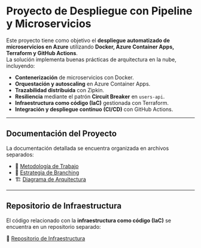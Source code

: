# Proyecto de Despliegue con Pipeline y Microservicios

Este proyecto tiene como objetivo el **despliegue automatizado de microservicios en Azure** utilizando **Docker, Azure Container Apps, Terraform y GitHub Actions**.  
La solución implementa buenas prácticas de arquitectura en la nube, incluyendo:  
- **Contenerización** de microservicios con Docker.  
- **Orquestación y autoscaling** en Azure Container Apps.  
- **Trazabilidad distribuida** con Zipkin.  
- **Resiliencia** mediante el patrón **Circuit Breaker** en `users-api`.  
- **Infraestructura como código (IaC)** gestionada con Terraform.  
- **Integración y despliegue continuo (CI/CD)** con GitHub Actions.  

---

## Documentación del Proyecto

La documentación detallada se encuentra organizada en archivos separados:

- 📌 [Metodología de Trabajo](./metología.md)  
- 🌿 [Estrategia de Branching](./estrategiaBranching.md)  
- 🏗️ [Diagrama de Arquitectura](./arch-img/azure-architecture.drawio.png)  

---

## Repositorio de Infraestructura

El código relacionado con la **infraestructura como código (IaC)** se encuentra en un repositorio separado:  

🔗 [Repositorio de Infraestructura](https://github.com/DaniLond/Microservicio-Infraestructura.git)  
